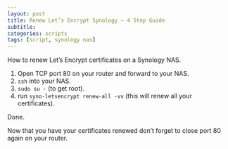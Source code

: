 ```yaml
---
layout: post
title: Renew Let’s Encrypt Synology – 4 Step Guide
subtitle:
categories: scripts
tags: [script, synology nas]
---
```


How to renew Let’s Encrypt certificates on a Synology NAS.

1. Open TCP port 80 on your router and forward to your NAS.
2. `ssh` into your NAS.
3. `sudo su -` (to get root).
4. run `syno-letsencrypt renew-all -vv` (this will renew all your certificates).

Done.

Now that you have your certificates renewed don’t forget to close port 80 again on your router.
